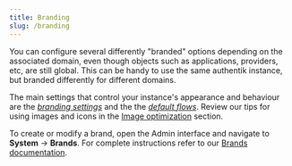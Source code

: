 ```yaml
---
title: Branding
slug: /branding
---
```


You can configure several differently "branded" options depending on the associated domain, even though objects such as applications, providers, etc, are still global. This can be handy to use the same authentik instance, but branded differently for different domains.

The main settings that control your instance's appearance and behaviour are the [_branding settings_](../sys-mgmt/brands.md#branding-settings) and the the [_default flows_](../sys-mgmt/brands.md#default-flows). Review our tips for using images and icons in the [Image optimization](../sys-mgmt/brands.md#image-optimization) section.

To create or modify a brand, open the Admin interface and navigate to **System** -> **Brands**. For complete instructions refer to our [Brands documentation](../sys-mgmt/brands.md).
